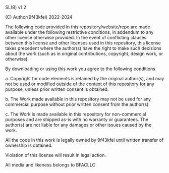 SL(B) v1.2

(C) Author(9f43kfel) 2022-2024

The following code provided in this repository/website/repo are made available under the following restrictive conditions, in addendum to any other license otherwise provided. In the event of conflicting clauses between this license and other licenses used in this repository, this license takes precedent where the author(s) have the right to make such decisions about the work (such as in original contributions, copyright, design work, or otherwise).

By downloading or using this work you agree to the following conditions

a. Copyright for code elements is retained by the original author(s), and may not be used or modified outside of the context of this repository for any purpose, unless prior written consent is obtained.

b. The Work made available in this repository may not be used for any commercial purpose without prior written consent from the author(s).

c. The Work is made available in this repository for non-commercial purposes and are shipped as-is with no warranty or guarantees. The author(s) are not liable for any damages or other issues caused by the work.

All the code in this work is legally owned by 9f43kfel until written transfer of ownership is obtained. 

Violation of this license will result in legal action.

All media and likeness belongs to BFACLLC
